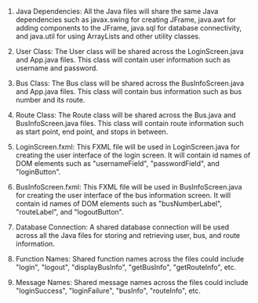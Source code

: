1. Java Dependencies: All the Java files will share the same Java dependencies such as javax.swing for creating JFrame, java.awt for adding components to the JFrame, java.sql for database connectivity, and java.util for using ArrayLists and other utility classes.

2. User Class: The User class will be shared across the LoginScreen.java and App.java files. This class will contain user information such as username and password.

3. Bus Class: The Bus class will be shared across the BusInfoScreen.java and App.java files. This class will contain bus information such as bus number and its route.

4. Route Class: The Route class will be shared across the Bus.java and BusInfoScreen.java files. This class will contain route information such as start point, end point, and stops in between.

5. LoginScreen.fxml: This FXML file will be used in LoginScreen.java for creating the user interface of the login screen. It will contain id names of DOM elements such as "usernameField", "passwordField", and "loginButton".

6. BusInfoScreen.fxml: This FXML file will be used in BusInfoScreen.java for creating the user interface of the bus information screen. It will contain id names of DOM elements such as "busNumberLabel", "routeLabel", and "logoutButton".

7. Database Connection: A shared database connection will be used across all the Java files for storing and retrieving user, bus, and route information.

8. Function Names: Shared function names across the files could include "login", "logout", "displayBusInfo", "getBusInfo", "getRouteInfo", etc.

9. Message Names: Shared message names across the files could include "loginSuccess", "loginFailure", "busInfo", "routeInfo", etc.
